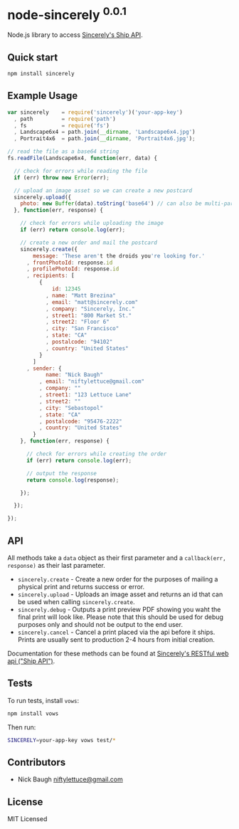 
# node-sincerely <sup>0.0.1</sup>

Node.js library to access [Sincerely's Ship API](https://dev.sincerely.com/docs).

## Quick start

```bash
npm install sincerely
```

## Example Usage

```js
var sincerely    = require('sincerely')('your-app-key')
  , path         = require('path')
  , fs           = require('fs')
  , Landscape6x4 = path.join(__dirname, 'Landscape6x4.jpg')
  , Portrait4x6  = path.join(__dirname, 'Portrait4x6.jpg');

// read the file as a base64 string
fs.readFile(Landscape6x4, function(err, data) {

  // check for errors while reading the file
  if (err) throw new Error(err);

  // upload an image asset so we can create a new postcard
  sincerely.upload({
    photo: new Buffer(data).toString('base64') // can also be multi-part/formdata post with image data
  }, function(err, response) {

    // check for errors while uploading the image
    if (err) return console.log(err);

    // create a new order and mail the postcard
    sincerely.create({
        message: 'These aren't the droids you're looking for.'
      , frontPhotoId: response.id
      , profilePhotoId: response.id
      , recipients: [
          {
              id: 12345
            , name: "Matt Brezina"
            , email: "matt@sincerely.com"
            , company: "Sincerely, Inc."
            , street1: "800 Market St."
            , street2: "Floor 6"
            , city: "San Francisco"
            , state: "CA"
            , postalcode: "94102"
            , country: "United States"
          }
        ]
      , sender: {
            name: "Nick Baugh"
          , email: "niftylettuce@gmail.com"
          , company: ""
          , street1: "123 Lettuce Lane"
          , street2: ""
          , city: "Sebastopol"
          , state: "CA"
          , postalcode: "95476-2222"
          , country: "United States"
        }
    }, function(err, response) {

      // check for errors while creating the order
      if (err) return console.log(err);

      // output the response
      return console.log(response);

    });

  });

});
```

## API

All methods take a `data` object as their first parameter and a `callback(err, response)` as their last parameter.

* `sincerely.create` - Create a new order for the purposes of mailing a physical print and returns success or error.
* `sincerely.upload` - Uploads an image asset and returns an id that can be used when calling `sincerely.create`.
* `sincerely.debug` - Outputs a print preview PDF showing you waht the final print will look like.  Please note that this should be used for debug purposes only and should not be output to the end user.
* `sincerely.cancel` - Cancel a print placed via the api before it ships.  Prints are usually sent to production 2-4 hours from initial creation.

Documentation for these methods can be found at [Sincerely's RESTful web api ("Ship API")](https://dev.sincerely.com/docs).

## Tests

To run tests, install `vows`:

```bash
npm install vows
```

Then run:

```bash
SINCERELY=your-app-key vows test/*
```

## Contributors

* Nick Baugh <niftylettuce@gmail.com>

## License

MIT Licensed
